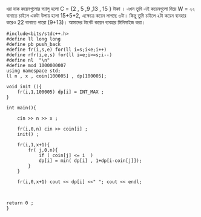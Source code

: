 
ধরা যাক কয়েনগুলোর ভ‍্যালু হলো C = {2 , 5 ,9 ,13 , 15 } টাকা । এখন তুমি এই কয়েনগুলো দিয়ে W = ২২ বানাতে চাইলে একটা উপায় হলো 15+5+2, এক্ষেত্রে কয়েন লাগছে ৩টা। কিন্তু তুমি চাইলে ২টা কয়েন ব‍্যবহার করেও 22 বানাতে পারো (9+13)। আমাদের টার্গেট কয়েন ব‍্যবহার মিনিমাইজ করা।
```
#include<bits/stdc++.h>
#define ll long long
#define pb push_back
#define fr(i,s,e) for(ll i=s;i<e;i++)
#define rfr(i,e,s) for(ll i=e;i>=s;i--)
#define nl  "\n"
#define mod 1000000007
using namespace std;
ll n , x , coin[100005] , dp[100005];

void init (){
    fr(i,1,100005) dp[i] = INT_MAX ;
}

int main(){

    cin >> n >> x ;

    fr(i,0,n) cin >> coin[i] ;
    init() ;

    fr(i,1,x+1){
        fr( j,0,n){
            if ( coin[j] <= i  )
            dp[i] = min( dp[i] , 1+dp[i-coin[j]]);
        }
    }

    fr(i,0,x+1) cout << dp[i] <<" "; cout << endl;



return 0 ;
}



```
